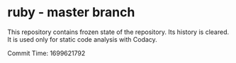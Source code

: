 # ruby - master branch

This repository contains frozen state of the repository.
Its history is cleared. It is used only for static code
analysis with Codacy.

Commit Time: 1699621792